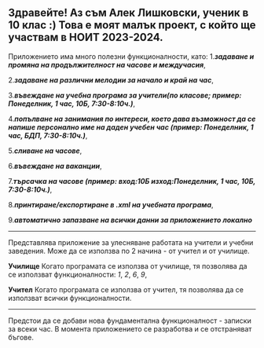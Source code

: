 Здравейте! Аз съм Алек Лишковски, ученик в 10 клас :)
Това е моят малък проект, с който ще участвам в НОИТ 2023-2024.
--------------------------------------------------------------------------------------------------------------------------------------
Приложението има много полезни функционалности, като: 
  1.***задаване и промяна на продължителност на часове и междучасия***,
 
  2.***задаване на различни мелодии за начало и край на час***,
  
  3.***въвеждане на учебна програма за учители(по класове; пример: Понеделник, 1 час, 10Б, 7:30-8:10ч.)***,
  
  4.***попълване на занимания по интереси, което дава възможност да се напише персонално име на даден учебен час (пример: Понеделник, 1 час, БДП, 7:30-8:10ч.)***,
  
  5.***сливане на часове***,
  
  6.***въвеждане на ваканции***,
  
  7.***търсачка на часове (пример: вход:10Б изход:Понеделник, 1 час, 10Б, 7:30-8:10ч.)***,
  
  8.***принтиране/експортиране в .xml на учебната програма***,
  
  9.***автоматично запазване на всички данни за приложението локално***
  
--------------------------------------------------------------------------------------------------------------------------------------
  
Представлява приложение за улесняване работата на учители и учебни заведения. Може да се използва по 2 начина - от учител и от училище.

  **Училище** 
      Когато програмата се използва от училище, тя позволява да се използват функционалности: *1*, *2*, *6*, *9*, 

  **Учител**
      Когато програмата се използва от учител, тя позволява да се използват всички функционалности.
      
--------------------------------------------------------------------------------------------------------------------------------------
Предстои да се добави нова фундаментална функционалност - записки за всеки час.
В момента приложението се разработва и се отстраняват бъгове. 
